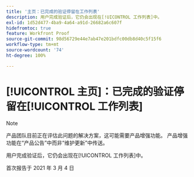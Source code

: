 ```yaml
---
title: '主页：已完成的验证停留在工作列表'
description: 用户完成验证后，它仍会出现在[!UICONTROL 工作列表]中。
exl-id: 1d52d477-4ba9-4a64-a91d-26682a6c607f
hidefromtoc: true
feature: Workfront Proof
source-git-commit: 98d56729e44e7ab47e201bdfc00db8d40c5f15f6
workflow-type: tm+mt
source-wordcount: '74'
ht-degree: 100%

---
```


# [!UICONTROL 主页]：已完成的验证停留在[!UICONTROL 工作列表]

<!-- Do not change this note unless told to by Daniel Sipos-->

>[!NOTE]
>
>产品团队目前正在评估此问题的解决方案，这可能需要产品增强功能。 产品增强功能在“产品公告”中而非“维护更新”中传送。

用户完成验证后，它仍会出现在[!UICONTROL 工作列表]中。

首次报告于 2021 年 3 月 4 日
